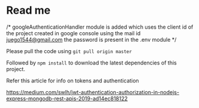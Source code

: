 Read me
=======

/*
googleAuthenticationHandler module is added which uses the client id of the project created in google console using the mail id juego1544@gmail.com the password is present in the .env module
*/


Please pull the code using `git pull origin master`

Followed by `npm install` to download the latest dependencies of this project.


Refer this article for info on tokens and authentication

https://medium.com/swlh/jwt-authentication-authorization-in-nodejs-express-mongodb-rest-apis-2019-ad14ec818122  
